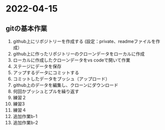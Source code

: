 # 2022-04-15
## gitの基本作業
1. github上にリポジトリーを作成する
(設定：private、readmeファイルを作成）
2. github上に作ったリポジトリーのクローンデータをローカルに作成
3. ローカルに作成したクローンデータをvs codeで開いて作業
4. ステージにデータを保存
5. アップするデータにコミットする
6. コミットしたデータをプッシュ（アップロード）
7. github上のデータを編集し、クローンにダウンロード
8. 何回かプッシュとプルを繰り返す
9. 練習２
10. 練習3
11. 練習４
12. 追加作業b-1
13. 追加作業b-2
